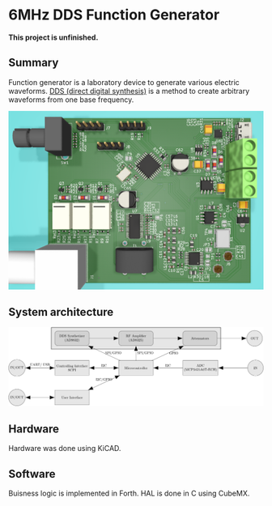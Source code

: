 # 6MHz DDS Function Generator

**This project is unfinished.**

## Summary

Function generator is a laboratory device to generate various electric waveforms. [DDS (direct digital synthesis)](https://en.wikipedia.org/wiki/Direct_digital_synthesis) is a method to create arbitrary waveforms from one base frequency.

![render of the device](https://raw.githubusercontent.com/RobertGawron/DDSFunctionGenerator/master/documentation/pictures/render_28_12_2019.png)

## System architecture

![architecture](https://raw.githubusercontent.com/RobertGawron/DDSFunctionGenerator/master/documentation/diagrams/ArchitectureOverview-1.png)

## Hardware

Hardware was done using KiCAD.

## Software

Buisness logic is implemented in Forth. HAL is done in C using CubeMX.
